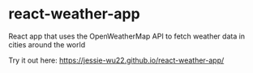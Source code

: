 # react-weather-app
React app that uses the OpenWeatherMap API to fetch weather data in cities around the world

Try it out here: https://jessie-wu22.github.io/react-weather-app/
